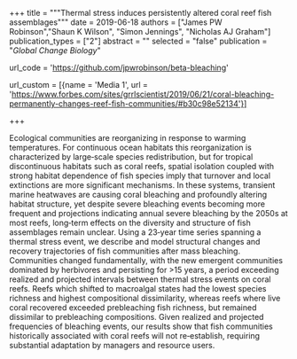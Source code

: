 +++
title = """Thermal stress induces persistently altered coral reef fish assemblages"""
date = 2019-06-18
authors = ["James PW Robinson","Shaun K Wilson", "Simon Jennings", "Nicholas AJ Graham"]
publication_types = ["2"]
abstract = ""
selected = "false"
publication = "*Global Change Biology*"

url_code = 'https://github.com/jpwrobinson/beta-bleaching'

url_custom = [{name = 'Media 1', url = 'https://www.forbes.com/sites/grrlscientist/2019/06/21/coral-bleaching-permanently-changes-reef-fish-communities/#b30c98e52134'}]

+++

<script type='text/javascript' src='https://d1bxh8uas1mnw7.cloudfront.net/assets/embed.js'></script>
<div data-badge-details="right" data-badge-type="medium-donut" data-doi="10.1111/gcb.14704" data-hide-no-mentions="true" class="altmetric-embed"></div>

Ecological communities are reorganizing in response to warming temperatures. For continuous ocean habitats this reorganization is characterized by large‐scale species redistribution, but for tropical discontinuous habitats such as coral reefs, spatial isolation coupled with strong habitat dependence of fish species imply that turnover and local extinctions are more significant mechanisms. In these systems, transient marine heatwaves are causing coral bleaching and profoundly altering habitat structure, yet despite severe bleaching events becoming more frequent and projections indicating annual severe bleaching by the 2050s at most reefs, long‐term effects on the diversity and structure of fish assemblages remain unclear. Using a 23‐year time series spanning a thermal stress event, we describe and model structural changes and recovery trajectories of fish communities after mass bleaching. Communities changed fundamentally, with the new emergent communities dominated by herbivores and persisting for >15 years, a period exceeding realized and projected intervals between thermal stress events on coral reefs. Reefs which shifted to macroalgal states had the lowest species richness and highest compositional dissimilarity, whereas reefs where live coral recovered exceeded prebleaching fish richness, but remained dissimilar to prebleaching compositions. Given realized and projected frequencies of bleaching events, our results show that fish communities historically associated with coral reefs will not re‐establish, requiring substantial adaptation by managers and resource users.			 			 						 			 		